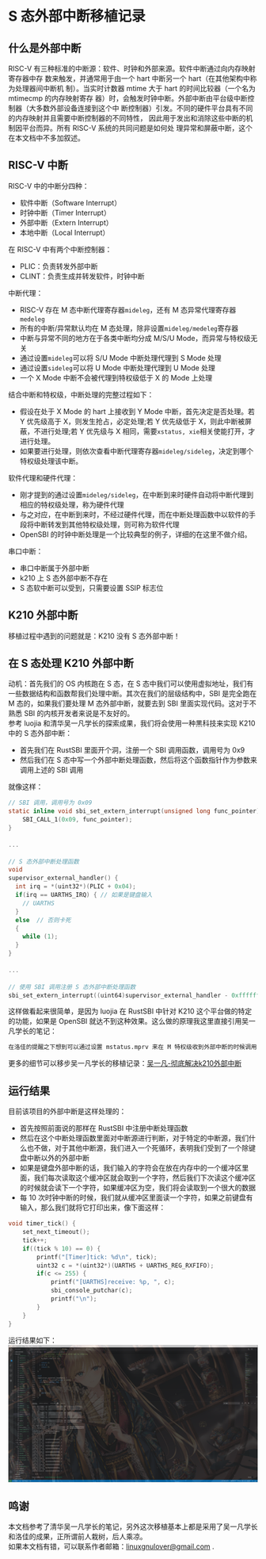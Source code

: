 # S 态外部中断移植记录

## 什么是外部中断
RISC-V 有三种标准的中断源：软件、时钟和外部来源。软件中断通过向内存映射寄存器中存
数来触发，并通常用于由一个 hart 中断另一个 hart（在其他架构中称为处理器间中断机
制）。当实时计数器 mtime 大于 hart 的时间比较器（一个名为 mtimecmp 的内存映射寄存
器）时，会触发时钟中断。外部中断由平台级中断控制器（大多数外部设备连接到这个中
断控制器）引发。不同的硬件平台具有不同的内存映射并且需要中断控制器的不同特性，
因此用于发出和消除这些中断的机制因平台而异。所有 RISC-V 系统的共同问题是如何处
理异常和屏蔽中断，这个在本文档中不多加叙述。  

## RISC-V 中断
RISC-V 中的中断分四种：  
+ 软件中断（Software Interrupt）
+ 时钟中断（Timer Interrupt）
+ 外部中断（Extern Interrupt）
+ 本地中断（Local Interrupt）

在 RISC-V 中有两个中断控制器：  
+ PLIC：负责转发外部中断
+ CLINT：负责生成并转发软件，时钟中断

中断代理：  
+ RISC-V 存在 M 态中断代理寄存器`mideleg`，还有 M 态异常代理寄存器`medeleg`
+ 所有的中断/异常默认均在 M 态处理，除非设置`mideleg/medeleg`寄存器
+ 中断与异常不同的地方在于各类中断均分成 M/S/U Mode，而异常与特权级无关
+ 通过设置`mideleg`可以将 S/U Mode 中断处理代理到 S Mode 处理
+ 通过设置`sideleg`可以将 U Mode 中断处理代理到 U Mode 处理
+ 一个 X Mode 中断不会被代理到特权级低于 X 的 Mode 上处理

结合中断和特权级，中断处理的完整过程如下：  
+ 假设在处于 X Mode 的 hart 上接收到 Y Mode 中断，首先决定是否处理。若 Y 优先级高于 X，则发生抢占，必定处理;若 Y 优先级低于 X，则此中断被屏蔽，不进行处理;若 Y 优先级与 X 相同，需要`xstatus, xie`相关使能打开，才进行处理。  
+ 如果要进行处理，则依次查看中断代理寄存器`mideleg/sideleg`，决定到哪个特权级处理该中断。  

软件代理和硬件代理：  
+ 刚才提到的通过设置`mideleg/sideleg`，在中断到来时硬件自动将中断代理到相应的特权级处理，称为硬件代理
+ 与之对应，在中断到来时，不经过硬件代理，而在中断处理函数中以软件的手段将中断转发到其他特权级处理，则可称为软件代理
+ OpenSBI 的时钟中断处理是一个比较典型的例子，详细的在这里不做介绍。  

串口中断：  
+ 串口中断属于外部中断
+ k210 上 S 态外部中断不存在
+ S 态软中断可以受到，只需要设置 SSIP 标志位

## K210 外部中断
移植过程中遇到的问题就是：K210 没有 S 态外部中断！  

## 在 S 态处理 K210 外部中断
动机：首先我们的 OS 内核跑在 S 态，在 S 态中我们可以使用虚拟地址，我们有一些数据结构和函数帮我们处理中断。其次在我们的层级结构中，SBI 是完全跑在 M 态的，如果我们要处理 M 态外部中断，就要去到 SBI 里面实现代码。这对于不熟悉 SBI 的内核开发者来说是不友好的。  
参考 luojia 和清华吴一凡学长的探索成果，我们将会使用一种黒科技来实现 K210 中的 S 态外部中断：  
+ 首先我们在 RustSBI 里面开个洞，注册一个 SBI 调用函数，调用号为 0x9
+ 然后我们在 S 态中写一个外部中断处理函数，然后将这个函数指针作为参数来调用上述的 SBI 调用

就像这样：  
```C
// SBI 调用，调用号为 0x09
static inline void sbi_set_extern_interrupt(unsigned long func_pointer) {
	SBI_CALL_1(0x09, func_pointer);
}

...

// S 态外部中断处理函数
void
supervisor_external_handler() {
  int irq = *(uint32*)(PLIC + 0x04);
  if(irq == UARTHS_IRQ) { // 如果是键盘输入
    // UARTHS
  }
  else  // 否则卡死
  {
    while (1);
  }
}

...

// 使用 SBI 调用注册 S 态外部中断处理函数
sbi_set_extern_interrupt((uint64)supervisor_external_handler - 0xffffffff00000000);
```

这样做看起来很简单，是因为 luojia 在 RustSBI 中针对 K210 这个平台做的特定的功能，如果是 OpenSBI 就达不到这种效果。这么做的原理我这里直接引用吴一凡学长的笔记：  
```Markdown
在洛佳的提醒之下想到可以通过设置 mstatus.mprv 来在 M 特权级收到外部中断的时候调用 S 特权级编写的处理函数 devintr，这样无需手动查页表就能访问 S 特权级的数据结构，且 K210 和 qemu 两个平台之间的差别比较小。只需在 k210 平台上引入一个新的 sbi_call 将 devintr 入口点传给 M 特权级的 RustSBI 即可。
```
更多的细节可以移步吴一凡学长的移植记录：[吴一凡-彻底解决k210外部中断](https://github.com/wyfcyx/osnotes/blob/master/book/%E5%BD%BB%E5%BA%95%E8%A7%A3%E5%86%B3k210%E5%A4%96%E9%83%A8%E4%B8%AD%E6%96%AD.md)  

## 运行结果
目前该项目的外部中断是这样处理的：  
+ 首先按照前面说的那样在 RustSBI 中注册中断处理函数
+ 然后在这个中断处理函数里面对中断源进行判断，对于特定的中断源，我们什么也不做，对于其他中断源，我们进入一个死循环，表明我们受到了一个除键盘中断以外的外部中断
+ 如果是键盘外部中断的话，我们输入的字符会在放在内存中的一个缓冲区里面，我们每次读取这个缓冲区就会取到一个字符，然后我们下次读这个缓冲区的时候就会读下一个字符，如果缓冲区为空，我们将会读取到一个很大的数据
+ 每 10 次时钟中断的时候，我们就从缓冲区里面读一个字符，如果之前键盘有输入，那么我们就将它打印出来，像下面这样：  
```C
void timer_tick() {
    set_next_timeout();
    tick++;
    if((tick % 10) == 0) {
        printf("[Timer]tick: %d\n", tick);
        uint32 c = *(uint32*)(UARTHS + UARTHS_REG_RXFIFO);
        if(c <= 255) {
            printf("[UARTHS]receive: %p, ", c);
            sbi_console_putchar(c);
            printf("\n");
        }
    }
}
```

运行结果如下：  
![S态外部中断](../img/s_extern_interrupt.png)  

## 鸣谢
本文档参考了清华吴一凡学长的笔记，另外这次移植基本上都是采用了吴一凡学长和洛佳的成果，正所谓前人栽树，后人乘凉。  
如果本文档有错，可以联系作者邮箱：linuxgnulover@gmail.com .  

